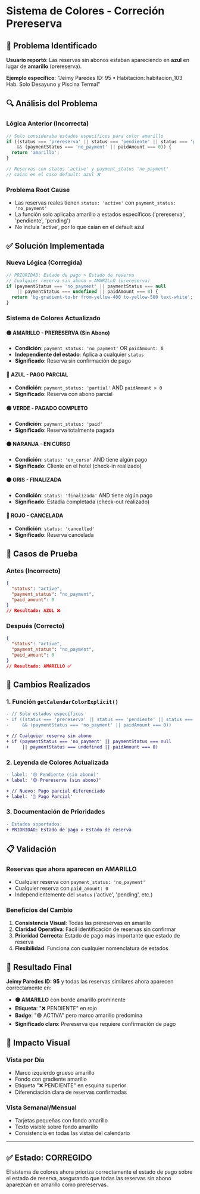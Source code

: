 # Sistema de Colores - Correción Prereserva

## 🐛 Problema Identificado

**Usuario reportó**: Las reservas sin abonos estaban apareciendo en **azul** en lugar de **amarillo** (prereserva).

**Ejemplo específico**: "Jeimy Paredes ID: 95 • Habitación: habitacion_103 Hab. Solo Desayuno y Piscina Termal"

## 🔍 Análisis del Problema

### **Lógica Anterior (Incorrecta)**
```typescript
// Solo consideraba estados específicos para color amarillo
if ((status === 'prereserva' || status === 'pendiente' || status === 'pending') 
    && (paymentStatus === 'no_payment' || paidAmount === 0)) {
  return 'amarillo';
}

// Reservas con status 'active' y payment_status 'no_payment' 
// caían en el caso default: azul ❌
```

### **Problema Root Cause**
- Las reservas reales tienen `status: 'active'` con `payment_status: 'no_payment'`
- La función solo aplicaba amarillo a estados específicos ('prereserva', 'pendiente', 'pending')
- No incluía 'active', por lo que caían en el default azul

## ✅ Solución Implementada

### **Nueva Lógica (Corregida)**
```typescript
// PRIORIDAD: Estado de pago > Estado de reserva
// Cualquier reserva sin abono = AMARILLO (prereserva)
if (paymentStatus === 'no_payment' || paymentStatus === null 
    || paymentStatus === undefined || paidAmount === 0) {
  return 'bg-gradient-to-br from-yellow-400 to-yellow-500 text-white';
}
```

### **Sistema de Colores Actualizado**

#### **🟡 AMARILLO - PRERESERVA (Sin Abono)**
- **Condición**: `payment_status: 'no_payment'` OR `paidAmount: 0`
- **Independiente del estado**: Aplica a cualquier `status`
- **Significado**: Reserva sin confirmación de pago

#### **🔵 AZUL - PAGO PARCIAL**
- **Condición**: `payment_status: 'partial'` AND `paidAmount > 0`
- **Significado**: Reserva con abono parcial

#### **🟢 VERDE - PAGADO COMPLETO**
- **Condición**: `payment_status: 'paid'`
- **Significado**: Reserva totalmente pagada

#### **🟠 NARANJA - EN CURSO**
- **Condición**: `status: 'en_curso'` AND tiene algún pago
- **Significado**: Cliente en el hotel (check-in realizado)

#### **⚫ GRIS - FINALIZADA**
- **Condición**: `status: 'finalizada'` AND tiene algún pago
- **Significado**: Estadía completada (check-out realizado)

#### **🔴 ROJO - CANCELADA**
- **Condición**: `status: 'cancelled'`
- **Significado**: Reserva cancelada

## 🎯 Casos de Prueba

### **Antes (Incorrecto)**
```json
{
  "status": "active",
  "payment_status": "no_payment",
  "paid_amount": 0
}
// Resultado: AZUL ❌
```

### **Después (Correcto)**
```json
{
  "status": "active",
  "payment_status": "no_payment", 
  "paid_amount": 0
}
// Resultado: AMARILLO ✅
```

## 🔄 Cambios Realizados

### **1. Función `getCalendarColorExplicit()`**
```diff
- // Solo estados específicos
- if ((status === 'prereserva' || status === 'pendiente' || status === 'pending') 
-     && (paymentStatus === 'no_payment' || paidAmount === 0))

+ // Cualquier reserva sin abono
+ if (paymentStatus === 'no_payment' || paymentStatus === null 
+     || paymentStatus === undefined || paidAmount === 0)
```

### **2. Leyenda de Colores Actualizada**
```diff
- label: '🟡 Pendiente (sin abono)'
+ label: '🟡 Prereserva (sin abono)'

+ // Nuevo: Pago parcial diferenciado
+ label: '🔵 Pago Parcial'
```

### **3. Documentación de Prioridades**
```diff
- Estados soportados:
+ PRIORIDAD: Estado de pago > Estado de reserva
```

## 📋 Validación

### **Reservas que ahora aparecen en AMARILLO**
- Cualquier reserva con `payment_status: 'no_payment'`
- Cualquier reserva con `paid_amount: 0`
- Independientemente del `status` ('active', 'pending', etc.)

### **Beneficios del Cambio**
1. **Consistencia Visual**: Todas las prereservas en amarillo
2. **Claridad Operativa**: Fácil identificación de reservas sin confirmar
3. **Prioridad Correcta**: Estado de pago más importante que estado de reserva
4. **Flexibilidad**: Funciona con cualquier nomenclatura de estados

## 🚀 Resultado Final

**Jeimy Paredes ID: 95** y todas las reservas similares ahora aparecen correctamente en:
- **🟡 AMARILLO** con borde amarillo prominente
- **Etiqueta**: "❌ PENDIENTE" en rojo
- **Badge**: "🟢 ACTIVA" pero marco amarillo predomina
- **Significado claro**: Prereserva que requiere confirmación de pago

## 🎨 Impacto Visual

### **Vista por Día**
- Marco izquierdo grueso amarillo
- Fondo con gradiente amarillo
- Etiqueta "❌ PENDIENTE" en esquina superior
- Diferenciación clara de reservas confirmadas

### **Vista Semanal/Mensual** 
- Tarjetas pequeñas con fondo amarillo
- Texto visible sobre fondo amarillo
- Consistencia en todas las vistas del calendario

---

## ✅ Estado: CORREGIDO

El sistema de colores ahora prioriza correctamente el estado de pago sobre el estado de reserva, asegurando que todas las reservas sin abono aparezcan en amarillo como prereservas. 